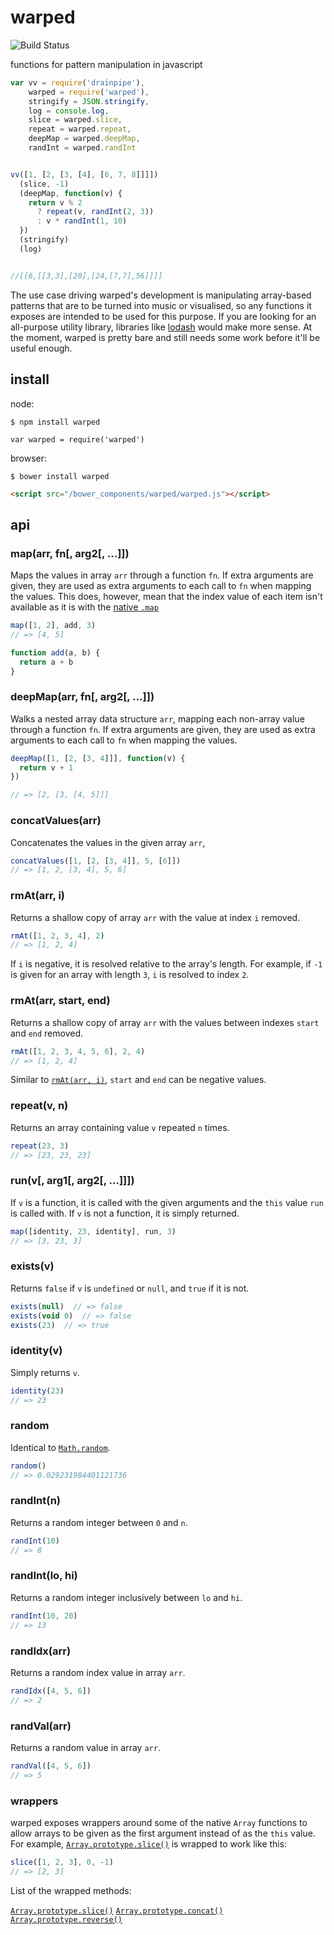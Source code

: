 # warped

![Build Status](https://api.travis-ci.org/justinvdm/warped.png)

functions for pattern manipulation in javascript

```javascript
var vv = require('drainpipe'),
    warped = require('warped'),
    stringify = JSON.stringify,
    log = console.log,
    slice = warped.slice,
    repeat = warped.repeat,
    deepMap = warped.deepMap,
    randInt = warped.randInt


vv([1, [2, [3, [4], [6, 7, 8]]]])
  (slice, -1)
  (deepMap, function(v) {
    return v % 2
      ? repeat(v, randInt(2, 3))
      : v * randInt(1, 10)
  })
  (stringify)
  (log)


//[[6,[[3,3],[20],[24,[7,7],56]]]]
```

The use case driving warped's development is manipulating array-based patterns that are to be turned into music or visualised, so any functions it exposes are intended to be used for this purpose. If you are looking for an all-purpose utility library, libraries like [lodash](https://lodash.com/) would make more sense. At the moment, warped is pretty bare and still needs some work before it'll be useful enough.


## install

node:

```
$ npm install warped
```

```
var warped = require('warped')
```

browser:

```
$ bower install warped
```

```html
<script src="/bower_components/warped/warped.js"></script>
```


## api

### map(arr, fn[, arg2[, ...]])

Maps the values in array `arr` through a function `fn`. If extra arguments are given, they are used as extra arguments to each call to `fn` when mapping the values. This does, however, mean that the index value of each item isn't available as it is with the [native `.map`](https://developer.mozilla.org/en-US/docs/Web/JavaScript/Reference/Global_Objects/Array/map)

```javascript
map([1, 2], add, 3)
// => [4, 5]

function add(a, b) {
  return a + b
}
```

### deepMap(arr, fn[, arg2[, ...]])

Walks a nested array data structure `arr`, mapping each non-array value through a function `fn`. If extra arguments are given, they are used as extra arguments to each call to `fn` when mapping the values.

```javascript
deepMap([1, [2, [3, 4]]], function(v) {
  return v + 1
})

// => [2, [3, [4, 5]]]
```

### concatValues(arr)

Concatenates the values in the given array `arr`,

```javascript
concatValues([1, [2, [3, 4]], 5, [6]])
// => [1, 2, [3, 4], 5, 6]
```


### rmAt(arr, i)

Returns a shallow copy of array `arr` with the value at index `i` removed.

```javascript
rmAt([1, 2, 3, 4], 2)
// => [1, 2, 4]
```

If `i` is negative, it is resolved relative to the array's length. For example, if `-1` is given for an array with length `3`, `i` is resolved to index `2`.

### rmAt(arr, start, end)

Returns a shallow copy of array `arr` with the values between indexes `start` and `end` removed.

```javascript
rmAt([1, 2, 3, 4, 5, 6], 2, 4)
// => [1, 2, 4]
```

Similar to [`rmAt(arr, i)`](#rmatarr-i), `start` and `end` can be negative values.

### repeat(v, n)

Returns an array containing value `v` repeated `n` times.

```javascript
repeat(23, 3)
// => [23, 23, 23]
```

### run(v[, arg1[, arg2[, ...]]])

If `v` is a function, it is called with the given arguments and the `this` value `run` is called with. If `v` is not a function, it is simply returned.


```javascript
map([identity, 23, identity], run, 3)
// => [3, 23, 3]
```

### exists(v)

Returns `false` if `v` is `undefined` or `null`, and `true` if it is not.

```javascript
exists(null)  // => false
exists(void 0)  // => false
exists(23)  // => true
```

### identity(v)

Simply returns `v`.

```javascript
identity(23)
// => 23
```

### random

Identical to [`Math.random`](https://developer.mozilla.org/en-US/docs/Web/JavaScript/Reference/Global_Objects/Math/random).

```javascript
random()
// => 0.029231984401121736
```

### randInt(n)

Returns a random integer between `0` and `n`.

```javascript
randInt(10)
// => 8
```

### randInt(lo, hi)

Returns a random integer inclusively between `lo` and `hi`.

```javascript
randInt(10, 20)
// => 13
```

### randIdx(arr)

Returns a random index value in array `arr`.

```javascript
randIdx([4, 5, 6])
// => 2
```

### randVal(arr)

Returns a random value in array `arr`.

```javascript
randVal([4, 5, 6])
// => 5
```

### wrappers

warped exposes wrappers around some of the native `Array` functions to allow arrays to be given as the first argument instead of as the `this` value. For example, [`Array.prototype.slice()`](https://developer.mozilla.org/en-US/docs/Web/JavaScript/Reference/Global_Objects/Array/slice) is wrapped to work like this:

```javascript
slice([1, 2, 3], 0, -1)
// => [2, 3]
```

List of the wrapped methods:

[`Array.prototype.slice()`](https://developer.mozilla.org/en-US/docs/Web/JavaScript/Reference/Global_Objects/Array/slice)
[`Array.prototype.concat()`](https://developer.mozilla.org/en-US/docs/Web/JavaScript/Reference/Global_Objects/Array/concat)
[`Array.prototype.reverse()`](https://developer.mozilla.org/en-US/docs/Web/JavaScript/Reference/Global_Objects/Array/reverse)
